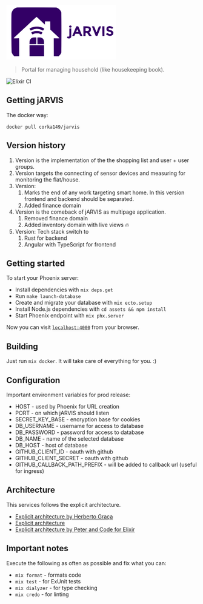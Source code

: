 ![jARVIS](./.github/logo_jarvis_small.png)

> Portal for managing household (like housekeeping book).

![Elixir CI](https://github.com/corka149/jarvis/workflows/Elixir%20CI/badge.svg)

## Getting jARVIS

The docker way:
```
docker pull corka149/jarvis
```

## Version history

1. Version is the implementation of the the shopping list and user + user groups.
2. Version targets the connecting of sensor devices and measuring for monitoring the flat/house.
3. Version: 
    1. Marks the end of any work targeting smart home. In this version frontend and backend should be separated.
    2. Added finance domain
4. Version is the comeback of jARVIS as multipage application.
    1. Removed finance domain
    2. Added inventory domain with live views 🔥
 5. Version: Tech stack switch to
    1. Rust for backend
    2. Angular with TypeScript for frontend

## Getting started

To start your Phoenix server:

  * Install dependencies with `mix deps.get`
  * Run `make launch-database`
  * Create and migrate your database with `mix ecto.setup`
  * Install Node.js dependencies with `cd assets && npm install`
  * Start Phoenix endpoint with `mix phx.server`

Now you can visit [`localhost:4000`](http://localhost:4000) from your browser.

## Building

Just run `mix docker`. It will take care of everything for you. :)

## Configuration

Important environment variables for prod release:

 * HOST - used by Phoenix for URL creation
 * PORT - on which jARVIS should listen
 * SECRET_KEY_BASE - encryption base for cookies
 * DB_USERNAME - username for access to database
 * DB_PASSWORD - password for access to database
 * DB_NAME - name of the selected database
 * DB_HOST - host of database
 * GITHUB_CLIENT_ID - oauth with github
 * GITHUB_CLIENT_SECRET - oauth with github
 * GITHUB_CALLBACK_PATH_PREFIX - will be added to callback url (useful for ingress)

## Architecture

This services follows the explicit architecture.
* [Explicit architecture by Herberto Graça](https://herbertograca.com/2017/11/16/explicit-architecture-01-ddd-hexagonal-onion-clean-cqrs-how-i-put-it-all-together/)
* [Explicit architecture](https://miro.com/app/board/o9J_lY8cG_k=/)
* [Explicit architecture by Peter and Code for Elixir](https://www.youtube.com/watch?v=iGTCZt9Z8A8)

## Important notes

Execute the following as often as possible and fix what you can:

 * `mix format` - formats code
 * `mix test` - for ExUnit tests
 * `mix dialyzer` - for type checking
 * `mix credo` - for linting
